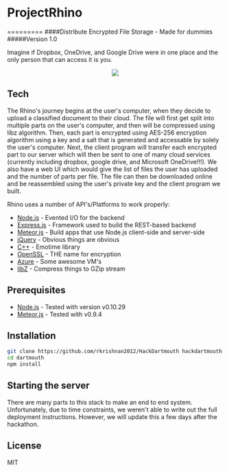 # ProjectRhino
=========
####Distribute Encrypted File Storage - Made for dummies
#####Version 1.0

Imagine if Dropbox, OneDrive, and Google Drive were in one place and the only person that can access it is you. 

<p align="center">
  <img src="http://i.imgur.com/OubQNcJ.png?1"/>
</p>

Tech
--------------
The Rhino's journey begins at the user's computer, when they decide to upload a classified document to their cloud. The file will first get split into multiple parts on the user's computer, and then will be compressed using libz algorithm. Then, each part is encrypted using AES-256 encryption algorithm using a key and a salt that is generated and accessable by solely the user's computer. Next, the client program will transfer each encrypted part to our server which will then be sent to one of many cloud services (currently including dropbox, google drive, and Microsoft OneDrive!!!). We also have a web UI which would give the list of files the user has uploaded and the number of parts per file. The file can then be downloaded online and be reassembled using the user's private key and the client program we built.

Rhino uses a number of API's/Platforms to work properly:

- [Node.js] - Evented I/O for the backend
- [Express.js] - Framework used to build the REST-based backend
- [Meteor.js] - Build apps that use Node.js client-side and server-side
- [jQuery] - Obvious things are obvious 
- [C++] - Emotime library
- [OpenSSL] - THE name for encryption
- [Azure] - Some awesome VM's
- [libZ] - Compress things to GZip stream


Prerequisites
--------------
* [Node.js] - Tested with version v0.10.29
* [Meteor.js] - Tested with v0.9.4


Installation
--------------

```sh
git clone https://github.com/rkrishnan2012/HackDartmouth hackdartmouth
cd dartmouth
npm install
```

Starting the server
--------------
There are many parts to this stack to make an end to end system. Unfortunately, due to time constraints, we weren't able to write out the full deployment instructions. However, we will update this a few days after the hackathon.


License
--------------
MIT

[C++]:https://github.com/luca-m/emotime
[OpenSSL]:http://openssl.org
[libZ]:http://www.zlib.net/
[jQuery]:http://jquery.com
[Node.js]:http://nodejs.org
[Express.js]:http://expressjs.com
[Meteor.js]:http://meteor.com
[Azure]:http://azure.microsoft.com/

